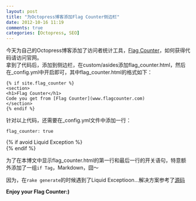 ```yaml
---
layout: post
title: "为Octopress博客添加Flag Counter侧边栏"
date: 2012-10-16 11:19
comments: true
categories: [Octopress, SEO] 
---
```

今天为自己的Octopress博客添加了访问者统计工具，[Flag Counter](http://www.flagcounter.com)，如何获得代码请访问官网。		
拿到了代码后，添加到侧边栏，在custom/asides添加flag_counter.html，然后在_config.yml中开启即可，其中flag_counter.html的格式如下：		

	{% if site.flag_counter %}		
	<section>		
	<h1>Flag Counter</h1>		
	Code you get from [Flag Counter](www.flagcounter.com)		
	</section>		
	{% endif %}	

针对以上代码，还需要在_config.yml文件中添加一行：		

	flag_counter: true	
{% if avoid Liquid Exception %}		
{% endif  %}		

为了在本博文中显示flag_counter.html的第一行和最后一行的开关语句，特意额外添加了一组`if Tag`，Markdown，囧～		

因为，在`rake generate`的时候遇到了Liquid Exceptioon...解决方案参考了[源码](http://code.google.com/p/liquid-markup/source/browse/trunk/lib/liquid/block.rb?r=2)			

**Enjoy your Flag Counter:)**
